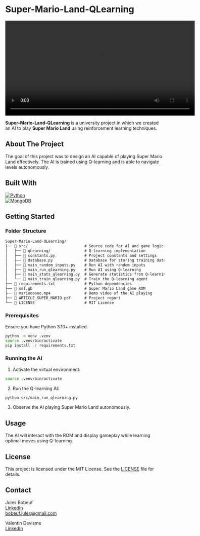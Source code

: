 # Super-Mario-Land-QLearning

<video src="marioooooo.mp4" controls width="600"></video>

**Super-Mario-Land-QLearning** is a university project in which we created an AI to play **Super Mario Land** using reinforcement learning techniques.

## About The Project

The goal of this project was to design an AI capable of playing Super Mario Land effectively. The AI is trained using Q-learning and is able to navigate levels autonomously.

## Built With

[![Python](https://img.shields.io/badge/Python-3776AB?style=for-the-badge&logo=python&logoColor=white)](https://www.python.org/)  
[![MongoDB](https://img.shields.io/badge/MongoDB-47A248?style=for-the-badge&logo=mongodb&logoColor=white)](https://www.mongodb.com/)

## Getting Started

### Folder Structure

```markdown
Super-Mario-Land-QLearning/
├── 📁 src/                         # Source code for AI and game logic
│   ├── 📁 qLearning/               # Q-learning implementation
│   ├── 📄 constants.py             # Project constants and settings
│   ├── 📄 database.py              # Database for storing training data
│   ├── 📄 main_random_inputs.py    # Run AI with random inputs
│   ├── 📄 main_run_qlearning.py    # Run AI using Q-learning
│   ├── 📄 main_stats_qlearning.py  # Generate statistics from Q-learning runs
│   └── 📄 main_train_qlearning.py  # Train the Q-learning agent
├── 📄 requirements.txt             # Python dependencies
├── 📄 sml.gb                       # Super Mario Land game ROM
├── 📄 marioooooo.mp4               # Demo video of the AI playing
├── 📄 ARTICLE_SUPER_MARIO.pdf      # Project report
└── 📄 LICENSE                      # MIT License
```

### Prerequisites

Ensure you have Python 3.10+ installed.

```sh
python -m venv .venv
source .venv/bin/activate
pip install -r requirements.txt
```

### Running the AI

1. Activate the virtual environment:

```sh
source .venv/bin/activate
```

2. Run the Q-learning AI:

```sh
python src/main_run_qlearning.py
```

3. Observe the AI playing Super Mario Land autonomously.

## Usage

The AI will interact with the ROM and display gameplay while learning optimal moves using Q-learning. 

## License

This project is licensed under the MIT License. See the [LICENSE](LICENSE) file for details.

## Contact

Jules Bobeuf  
[LinkedIn](https://www.linkedin.com/in/bobeuf-jules/)  
bobeuf.jules@gmail.com

Valentin Devisme  
[LinkedIn](https://www.linkedin.com/in/valentin-devisme-42003728b/)  
